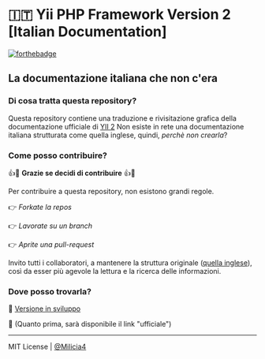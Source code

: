 # 🇮🇹 Yii PHP Framework Version 2 [Italian Documentation]

[![forthebadge](http://forthebadge.com/images/badges/makes-people-smile.svg)](http://forthebadge.com)

## La documentazione italiana che non c'era

### Di cosa tratta questa repository?
Questa repository contiene una traduzione e rivisitazione grafica della documentazione ufficiale di [YII 2](http://www.yiiframework.com/doc-2.0/index.html)
Non esiste in rete una documentazione italiana strutturata come quella inglese, quindi, *perchè non crearla*?

### Come posso contribuire?
👍🎉 **Grazie se decidi di contribuire** 👍🎉

Per contribuire a questa repository, non esistono grandi regole.


👉 *Forkate la repos*

👉 *Lavorate su un branch* 

👉 *Aprite una pull-request*


Invito tutti i collaboratori, a mantenere la struttura originale ([quella inglese](https://github.com/yiisoft/yii2/tree/master/docs/guide)), 
così da esser più agevole la lettura e la ricerca delle informazioni.

### Dove posso trovarla?
📖 [Versione in sviluppo](https://milicia4.github.io/Yii2-Ita/)

📖 (Quanto prima, sarà disponibile il link "ufficiale")

----

MIT License | [@Milicia4](https://github.com/Milicia4)
